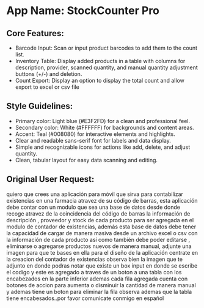 # **App Name**: StockCounter Pro

## Core Features:

- Barcode Input: Scan or input product barcodes to add them to the count list.
- Inventory Table: Display added products in a table with columns for description, provider, scanned quantity, and manual quantity adjustment buttons (+/-) and deletion.
- Count Export: Display an option to display the total count and allow export to excel or csv file

## Style Guidelines:

- Primary color: Light blue (#E3F2FD) for a clean and professional feel.
- Secondary color: White (#FFFFFF) for backgrounds and content areas.
- Accent: Teal (#008080) for interactive elements and highlights.
- Clear and readable sans-serif font for labels and data display.
- Simple and recognizable icons for actions like add, delete, and adjust quantity.
- Clean, tabular layout for easy data scanning and editing.

## Original User Request:
quiero que crees una aplicación para móvil que sirva para contabilizar existencias en una farmacia atravez de su código de barras, esta aplicación debe contar con un modulo que sea una base de datos desde donde recoge atravez de la coincidencia del código de barras la información de descripción , proveedor y stock de cada producto para ser agregada en el modulo de contador de existencias, además esta base de datos debe tener la capacidad de cargar de manera masiva desde un archivo excel o csv con la información de cada producto así como también debe poder editarse , eliminarse o agregarse productos nuevos de manera manual, adjunte una imagen para que te bases en ella para el diseño de la aplicación centrate en la creacion del contador de existencias observa bien la imagen que te adjunto en donde podras notar que existe un box input en donde se escribe el codigo y este es agregado a traves de un boton a una tabla con los encabezados en la parte inferior ademas cada fila agregada cuenta con botones de accion para aumenta o disminuir la cantidad de manera manual y ademas tiene un boton para eliminar la fila observa ademas que la tabla tiene encabesados..por favor comunicate conmigo en español
  